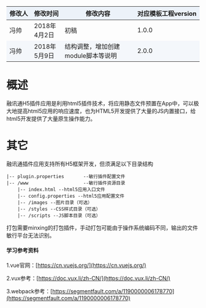 | 修改人 | 修改时间 | 修改内容 | 对应模板工程version |
| :--- | :--- | :--- | :--- |
| 冯帅 | 2018年4月2日 | 初稿 | 1.0.0 |
| 冯帅 | 2018年5月9日 | 结构调整，增加创建module脚本等说明 | 2.0.0 |

# 概述

融讯通H5插件应用是利用html5插件技术，将应用静态文件预置在App中，可以极大地提高html5应用的响应速度，也为HTML5开发提供了大量的JS内置接口，给html5开发提供了大量原生操作能力。

# 其它

融讯通插件应用支持所有H5框架开发，但须满足以下目录结构

```
|-- plugin.properties       --敏行插件配置文件
|-- /www                    --敏行插件资源目录
    |-- index.html --html5应用入口文件
    |-- config.properties --html5应用配置文件
    |-- /images --图片目录（可选）
    |-- /styles --CSS样式目录（可选）
    |-- /scripts --JS脚本目录（可选）
```

打包需要minxing的打包插件，手动打包可能由于操作系统编码不同，输出的文件敏行平台无法识别。

#### 学习参考资料

1.vue官网：[https://cn.vuejs.org/](https://cn.vuejs.org/)

2.vux参考：[https://doc.vux.li/zh-CN/](https://doc.vux.li/zh-CN/)

3.webpack参考：[https://segmentfault.com/a/1190000006178770](https://segmentfault.com/a/1190000006178770)


<style scoped>
    table {
      width: 100%; /*表格宽度*/
      border-collapse: collapse; /*使用单一线条的边框*/
      empty-cells: show; /*单元格无内容依旧绘制边框*/
  }
	
  table th,td {
    height: 35px; /*统一每一行的默认高度*/
  }
	
  table th {
      font-weight: bold; /*加粗*/
      text-align: center !important; /*内容居中，加上 !important 避免被 Markdown 样式覆盖*/
      background: #ECF2F9; /*背景色*/
      white-space: nowrap; /*表头内容强制在一行显示*/
  }
	
  /* 隔行变色 */
  table tbody tr:nth-child(2n) {
      background: #F4F7FB; 
  }
  /* 悬浮变色 */
  /* table tr:hover {
      background: #B2B2B2; 
  }
	 */
  /* 首列不换行 */
  table td:nth-child(1) {
      white-space: nowrap; 
  }
  /* 指定列宽度 */
  table th:nth-of-type(3) {  
    width: 100%;
    white-space: nowrap;
  }
</style>